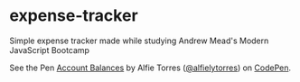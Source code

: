 # expense-tracker
Simple expense tracker made while studying Andrew Mead's Modern JavaScript Bootcamp

See the Pen <a href="https://codepen.io/alfielytorres/pen/QWyxmOL">Account Balances</a> by Alfie Torres (<a href="https://codepen.io/alfielytorres">@alfielytorres</a>) on <a href="https://codepen.io">CodePen</a>.
